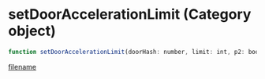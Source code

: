 # setDoorAccelerationLimit (Category object)

```js
function setDoorAccelerationLimit(doorHash: number, limit: int, p2: boolean, p3: boolean): void
```

[filename](setDoorAccelerationLimit_m.md ':include')